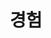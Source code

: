 ---
title: 경험
cms_exclude: true
#url: talk

# View
view: card

# Optional cover image (relative to `assets/media/` folder).
image:
  caption: ''
  filename: ''
---